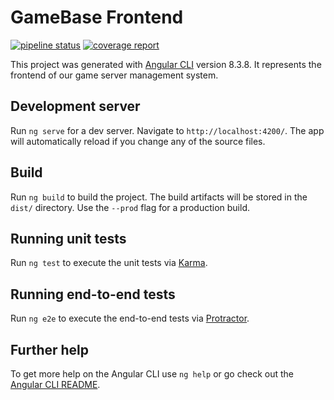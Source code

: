 # GameBase Frontend
[![pipeline status](https://gitlab.tandashi.de/GameBase/gamebase-frontend/badges/master/pipeline.svg?style=flat-square)](https://gitlab.tandashi.de/GameBase/gamebase-frontend/commits/master)
[![coverage report](https://gitlab.tandashi.de/GameBase/gamebase-frontend/badges/master/coverage.svg?style=flat-square)](https://gitlab.tandashi.de/GameBase/gamebase-frontend/commits/master)

This project was generated with [Angular CLI](https://github.com/angular/angular-cli) version 8.3.8.
It represents the frontend of our game server management system.

## Development server

Run `ng serve` for a dev server. Navigate to `http://localhost:4200/`. The app will automatically reload if you change any of the source files.

## Build

Run `ng build` to build the project. The build artifacts will be stored in the `dist/` directory. Use the `--prod` flag for a production build.

## Running unit tests

Run `ng test` to execute the unit tests via [Karma](https://karma-runner.github.io).

## Running end-to-end tests

Run `ng e2e` to execute the end-to-end tests via [Protractor](http://www.protractortest.org/).

## Further help

To get more help on the Angular CLI use `ng help` or go check out the [Angular CLI README](https://github.com/angular/angular-cli/blob/master/README.md).
